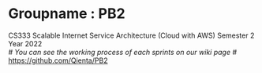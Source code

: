 # Groupname : PB2
CS333 Scalable Internet Service Architecture (Cloud with AWS)
Semester 2 Year 2022
<br>*# You can see the working process of each sprints on our wiki page #*
https://github.com/Qienta/PB2
